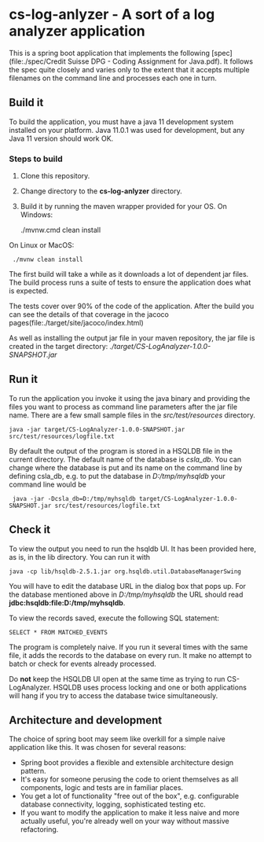 # cs-log-anlyzer - A sort of a log analyzer application 
This is a spring boot application that implements the following [spec](file:./spec/Credit Suisse DPG - Coding Assignment for Java.pdf).
It follows the spec quite closely and varies only to the extent that it accepts multiple filenames on the command line and processes each one in turn. 
## Build it
To build the application, you must have a java 11 development system installed on your platform.
Java 11.0.1 was used for development, but any Java 11 version should work OK.

### Steps to build
1. Clone this repository.
2. Change directory to the **cs-log-anlyzer** directory.
3. Build it by running the maven wrapper provided for your OS.
  On Windows:
    
    ./mvnw.cmd clean install
    
 On Linux or MacOS:
 
     ./mvnw clean install
     
 The first build will take a while as it downloads a lot of dependent jar files.  The build process runs a suite of tests to ensure the 
 application does what is expected.
 
 The tests cover over 90% of the code of the application.  After the build you can see the details of that coverage in the jacoco pages(file:./target/site/jacoco/index.html)

As well as installing the output jar file in your maven repository, the jar file is created in the target directory: *./target/CS-LogAnalyzer-1.0.0-SNAPSHOT.jar*

## Run it
To run the application you invoke it using the java binary and providing the files you want to process as command line parameters after the jar file name.  There are a few small sample files in the *src/test/resources* directory.

    java -jar target/CS-LogAnalyzer-1.0.0-SNAPSHOT.jar src/test/resources/logfile.txt
    
By default the output of the program is stored in a HSQLDB file in the current directory.  The default name of the database is *csla_db*.
You can change where the database is put and its name on the command line by defining csla_db, e.g. to put the database in *D:/tmp/myhsqldb*
your command line would be

     java -jar -Dcsla_db=D:/tmp/myhsqldb target/CS-LogAnalyzer-1.0.0-SNAPSHOT.jar src/test/resources/logfile.txt
     
## Check it

To view the output you need to run the hsqldb UI.
It has been provided here, as is, in the lib directory.
You can run it with

    java -cp lib/hsqldb-2.5.1.jar org.hsqldb.util.DatabaseManagerSwing
    
You will have to edit the database URL in the dialog box that pops up.  For the database mentioned above in *D:/tmp/myhsqldb* the URL should read **jdbc:hsqldb:file:D:/tmp/myhsqldb**.

To view the records saved, execute the following SQL statement:

    SELECT * FROM MATCHED_EVENTS
    
The program is completely naive.  If you run it several times with the same file, it adds the records to the database on every run.
It make no attempt to batch or check for events already processed.

Do **not** keep the HSQLDB UI open at the same time as trying to run CS-LogAnalyzer.  HSQLDB uses process locking and one or both applications will hang if you try to access the database twice simultaneously.

## Architecture and development

The choice of spring boot may seem like overkill for a simple naive application like this.  It was chosen for several reasons:

* Spring boot provides a flexible and extensible architecture design pattern.
* It's easy for someone perusing the code to orient themselves as all components, logic and tests are in familiar places.
* You get a lot of functionality "free out of the box", e.g. configurable database connectivity, logging, sophisticated testing etc.
* If you want to modify the application to make it less naive and more actually useful, you're already well on your way without massive refactoring.



